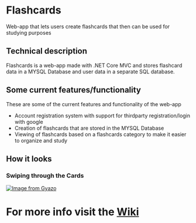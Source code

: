 # Flashcards
 Web-app that lets users create flashcards that then can be used for studying purposes

## Technical description
Flashcards is a web-app made with .NET Core MVC and stores flashcard data in a MYSQL Database and user data in a separate SQL database.

## Some current features/functionality
These are some of the current features and functionality of the web-app

- Account registration system with support for thirdparty registration/login with google
- Creation of flashcards that are stored in the MYSQL Database
- Viewing of flashcards based on a flashcards category to make it easier to organize and study

## How it looks

### Swiping through the Cards
[![Image from Gyazo](https://i.gyazo.com/ea98726d22a2ee3d1c25121bf8457f49.gif)](https://gyazo.com/ea98726d22a2ee3d1c25121bf8457f49)

# For more info visit the [Wiki](https://github.com/a17fellu/Flashcards/wiki/)

